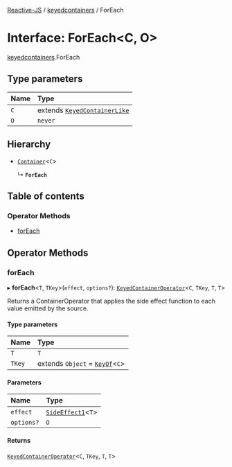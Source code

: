 [Reactive-JS](../README.md) / [keyedcontainers](../modules/keyedcontainers.md) / ForEach

# Interface: ForEach<C, O\>

[keyedcontainers](../modules/keyedcontainers.md).ForEach

## Type parameters

| Name | Type |
| :------ | :------ |
| `C` | extends [`KeyedContainerLike`](keyedcontainers.KeyedContainerLike.md) |
| `O` | `never` |

## Hierarchy

- [`Container`](containers.Container.md)<`C`\>

  ↳ **`ForEach`**

## Table of contents

### Operator Methods

- [forEach](keyedcontainers.ForEach.md#foreach)

## Operator Methods

### forEach

▸ **forEach**<`T`, `TKey`\>(`effect`, `options?`): [`KeyedContainerOperator`](../modules/keyedcontainers.md#keyedcontaineroperator)<`C`, `TKey`, `T`, `T`\>

Returns a ContainerOperator that applies the side effect function to each
value emitted by the source.

#### Type parameters

| Name | Type |
| :------ | :------ |
| `T` | `T` |
| `TKey` | extends `Object` = [`KeyOf`](../modules/keyedcontainers.md#keyof)<`C`\> |

#### Parameters

| Name | Type |
| :------ | :------ |
| `effect` | [`SideEffect1`](../modules/functions.md#sideeffect1)<`T`\> |
| `options?` | `O` |

#### Returns

[`KeyedContainerOperator`](../modules/keyedcontainers.md#keyedcontaineroperator)<`C`, `TKey`, `T`, `T`\>

